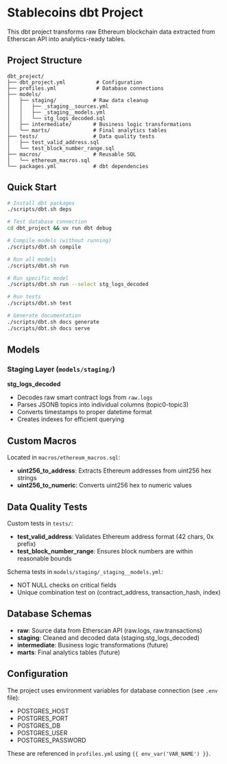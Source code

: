 # Stablecoins dbt Project

This dbt project transforms raw Ethereum blockchain data extracted from Etherscan API into analytics-ready tables.

## Project Structure

```
dbt_project/
├── dbt_project.yml          # Configuration
├── profiles.yml             # Database connections
├── models/
│   ├── staging/            # Raw data cleanup
│   │   ├── _staging__sources.yml
│   │   ├── _staging__models.yml
│   │   └── stg_logs_decoded.sql
│   ├── intermediate/       # Business logic transformations
│   └── marts/              # Final analytics tables
├── tests/                  # Data quality tests
│   ├── test_valid_address.sql
│   └── test_block_number_range.sql
├── macros/                 # Reusable SQL
│   └── ethereum_macros.sql
└── packages.yml            # dbt dependencies
```

## Quick Start

```bash
# Install dbt packages
./scripts/dbt.sh deps

# Test database connection
cd dbt_project && uv run dbt debug

# Compile models (without running)
./scripts/dbt.sh compile

# Run all models
./scripts/dbt.sh run

# Run specific model
./scripts/dbt.sh run --select stg_logs_decoded

# Run tests
./scripts/dbt.sh test

# Generate documentation
./scripts/dbt.sh docs generate
./scripts/dbt.sh docs serve
```

## Models

### Staging Layer (`models/staging/`)

**stg_logs_decoded**
- Decodes raw smart contract logs from `raw.logs`
- Parses JSONB topics into individual columns (topic0-topic3)
- Converts timestamps to proper datetime format
- Creates indexes for efficient querying

## Custom Macros

Located in `macros/ethereum_macros.sql`:

- **uint256_to_address**: Extracts Ethereum addresses from uint256 hex strings
- **uint256_to_numeric**: Converts uint256 hex to numeric values

## Data Quality Tests

Custom tests in `tests/`:
- **test_valid_address**: Validates Ethereum address format (42 chars, 0x prefix)
- **test_block_number_range**: Ensures block numbers are within reasonable bounds

Schema tests in `models/staging/_staging__models.yml`:
- NOT NULL checks on critical fields
- Unique combination test on (contract_address, transaction_hash, index)

## Database Schemas

- **raw**: Source data from Etherscan API (raw.logs, raw.transactions)
- **staging**: Cleaned and decoded data (staging.stg_logs_decoded)
- **intermediate**: Business logic transformations (future)
- **marts**: Final analytics tables (future)

## Configuration

The project uses environment variables for database connection (see `.env` file):
- POSTGRES_HOST
- POSTGRES_PORT
- POSTGRES_DB
- POSTGRES_USER
- POSTGRES_PASSWORD

These are referenced in `profiles.yml` using `{{ env_var('VAR_NAME') }}`.
